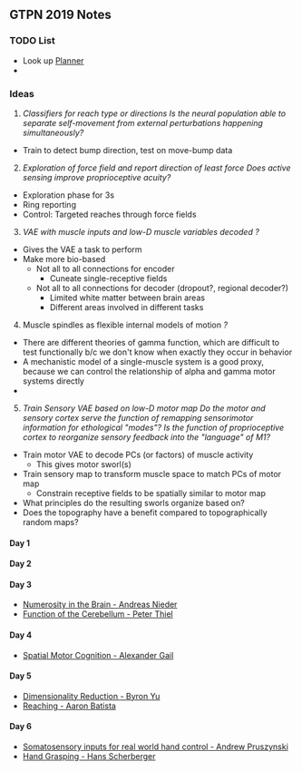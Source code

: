 ## GTPN 2019 Notes

### TODO List
 - Look up [Planner](https://github.com/shayo/Planner)
 - 
### Ideas
1. *Classifiers for reach type or directions*
_Is the neural population able to separate self-movement from external perturbations happening simultaneously?_
  - Train to detect bump direction, test on move-bump data

2. *Exploration of force field and report direction of least force*
_Does active sensing improve proprioceptive acuity?_
  - Exploration phase for 3s
  - Ring reporting
  - Control: Targeted reaches through force fields

3. *VAE with muscle inputs and low-D muscle variables decoded*
_?_
  - Gives the VAE a task to perform
  - Make more bio-based
    - Not all to all connections for encoder
      - Cuneate single-receptive fields
    - Not all to all connections for decoder (dropout?, regional decoder?)
      - Limited white matter between brain areas
      - Different areas involved in different tasks

4. Muscle spindles as flexible internal models of motion
_?_
  - There are different theories of gamma function, which are difficult to test functionally b/c we don't know when exactly they occur in behavior
  - A mechanistic model of a single-muscle system is a good proxy, because we can control the relationship of alpha and gamma motor systems directly
  - 

5. *Train Sensory VAE based on low-D motor map*
_Do the motor and sensory cortex serve the function of remapping sensorimotor information for ethological "modes"?_
_Is the function of proprioceptive cortex to reorganize sensory feedback into the "language" of M1?_
  - Train motor VAE to decode PCs (or factors) of muscle activity
    - This gives motor sworl(s)
  - Train sensory map to transform muscle space to match PCs of motor map
    - Constrain receptive fields to be spatially similar to motor map
  - What principles do the resulting sworls organize based on?
  - Does the topography have a benefit compared to topographically random maps?

#### Day 1

#### Day 2

#### Day 3
- [Numerosity in the Brain - Andreas Nieder](GTPN/2019-07-31-Numerosity.md)
- [Function of the Cerebellum - Peter Thiel](GTPN/2019-07-31-Cerebellum.md)

#### Day 4
- [Spatial Motor Cognition - Alexander Gail](GTPN/2019-08-01-SpatialMotorCog.md)

#### Day 5
- [Dimensionality Reduction - Byron Yu](GTPN/2019-08-02-PCA.md)
- [Reaching - Aaron Batista](GTPN/2019-08-02-Reaching.md)

#### Day 6
- [Somatosensory inputs for real world hand control - Andrew Pruszynski](GTPN/2019-08-03-Reflexes.md)
- [Hand Grasping - Hans Scherberger](GTPN/2019-08-03-Grasping.md)
